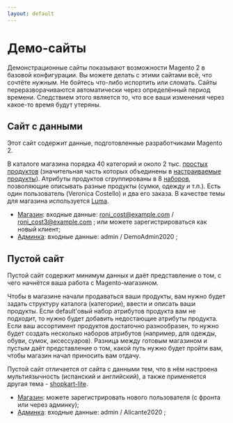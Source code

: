 ```yaml
---
layout: default
---
```

# Демо-сайты
Демонстрационные сайты показывают возможности Magento 2 в базовой конфигурации. Вы можете делать с этими сайтами всё, что сочтёте нужным. Не бойтесь что-либо испортить или сломать. Сайты переразворачиваются автоматически через определённый период времени. Следствием этого является то, что все ваши изменения через какое-то время будут утеряны.


## Сайт с данными
Этот сайт содержит данные, подготовленные разработчиками Magento 2. 

В каталоге магазина порядка 40 категорий и около 2 тыс. [простых продуктов](https://docs.magento.com/m2/ce/user_guide/catalog/product-create-simple.html) (значительная часть которых объединены в [настраиваемые продукты](https://docs.magento.com/m2/ce/user_guide/catalog/product-create-configurable.html)). Атрибуты продуктов сгруппированы в 8 [наборов](https://docs.magento.com/m2/ce/user_guide/stores/attribute-sets.html), позволяющие описывать разные продукты (сумки, одежду и т.п.). Есть один пользователь (Veronica Costello) и два его заказа. В качестве темы для магазина используется [Luma](https://inchoo.net/ux-ui-design/magento-2-luma-theme-under-the-scope/).     

* [Магазин](http://m2.demo.flancer64.com/): входные данные: roni_cost@example.com / roni_cost3@example.com ; или можете зарегистрироваться как новый клиент;
* [Админка](http://m2.demo.flancer64.com/admin/): входные данные: admin / DemoAdmin2020 ;


## Пустой сайт
Пустой сайт содержит минимум данных и даёт представление о том, с чего начнётся ваша работа с Magento-магазином. 

Чтобы в магазине начали продаваться ваши продукты, вам нужно будет задать структуру каталога (категории), ввести и описать ваши продукты. Если default'овый набор атрибутов продукта вам не подходит, то нужно будет добавить недостающие атрибуты продукта. Если ваш ассортимент продуктов достаточно разнообразен, то нужно будет создать несколько наборов атрибутов (например, для одежды, обуви, сумок, аксессуаров). Разница между готовым магазином и пустым даёт представление о том, какой путь нужно будет пройти вам, чтобы магазин начал приносить вам отдачу.

Пустой сайт отличается от сайта с данными тем, что в нём настроена мультиязычность (испанский и английский), а также применяется другая тема - [shopkart-lite](https://www.hiddentechies.com/shopkart-lite-free-multipurpose-responsive-magentor-2-theme.html).  

* [Магазин](http://es.empty.demo.flancer64.com/): можете зарегистрировать нового пользователя (с фронта или через админку);
* [Админка](http://es.empty.demo.flancer64.com/admin/): входные данные: admin / Alicante2020 ;
